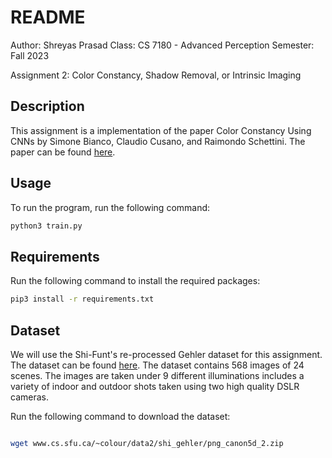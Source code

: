 # README 

Author: Shreyas Prasad
Class: CS 7180 - Advanced Perception
Semester: Fall 2023

Assignment 2: Color Constancy, Shadow Removal, or Intrinsic Imaging

## Description

This assignment is a implementation of the paper Color Constancy Using CNNs by Simone Bianco, Claudio Cusano, and Raimondo Schettini. The paper can be found [here](https://www.cv-foundation.org/openaccess/content_cvpr_workshops_2015/W03/papers/Bianco_Color_Constancy_Using_2015_CVPR_paper.pdf). 


## Usage

To run the program, run the following command:

```bash
python3 train.py
```


## Requirements

Run the following command to install the required packages:

```bash
pip3 install -r requirements.txt
```


## Dataset
We will use the Shi-Funt's re-processed Gehler dataset for this assignment. The dataset can be found [here](https://www.cs.sfu.ca/%7Ecolour/data/shi_gehler/). The dataset contains 568 images of 24 scenes. The images are taken under 9 different illuminations includes a variety of indoor and outdoor shots taken using two high quality DSLR cameras.

Run the following command to download the dataset:

```bash

wget www.cs.sfu.ca/~colour/data2/shi_gehler/png_canon5d_2.zip

```